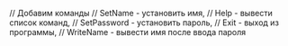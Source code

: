 // Добавим команды
// SetName - установить имя,
// Help - вывести список команд,
// SetPassword - установить пароль,
// Exit - выход из программы,
// WriteName - вывести имя после ввода пароля